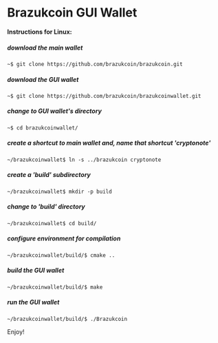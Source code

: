 
# Brazukcoin GUI Wallet


**Instructions for Linux:**

##### download the main wallet
` ~$ git clone https://github.com/brazukcoin/brazukcoin.git `

##### download the GUI wallet
` ~$ git clone https://github.com/brazukcoin/brazukcoinwallet.git `

##### change to GUI wallet's directory
` ~$ cd brazukcoinwallet/ `

##### create a shortcut to main wallet and, name that shortcut 'cryptonote'
` ~/brazukcoinwallet$ ln -s ../brazukcoin cryptonote `

##### create a 'build' subdirectory
` ~/brazukcoinwallet$ mkdir -p build `

##### change to 'build' directory
` ~/brazukcoinwallet$ cd build/ `

##### configure environment for compilation
` ~/brazukcoinwallet/build/$ cmake .. `

##### build the GUI wallet
` ~/brazukcoinwallet/build/$ make `

##### run the GUI wallet
` ~/brazukcoinwallet/build/$ ./Brazukcoin `



Enjoy!
